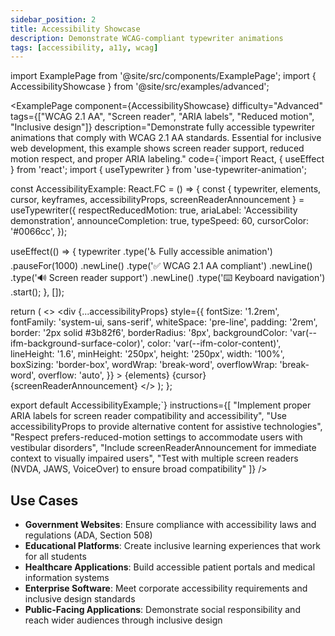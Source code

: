 ```yaml
---
sidebar_position: 2
title: Accessibility Showcase
description: Demonstrate WCAG-compliant typewriter animations
tags: [accessibility, a11y, wcag]
---
```


import ExamplePage from '@site/src/components/ExamplePage';
import { AccessibilityShowcase } from '@site/src/examples/advanced';

<ExamplePage
component={AccessibilityShowcase}
difficulty="Advanced"
tags={["WCAG 2.1 AA", "Screen reader", "ARIA labels", "Reduced motion", "Inclusive design"]}
description="Demonstrate fully accessible typewriter animations that comply with WCAG 2.1 AA standards. Essential for inclusive web development, this example shows screen reader support, reduced motion respect, and proper ARIA labeling."
code={`import React, { useEffect } from 'react';
import { useTypewriter } from 'use-typewriter-animation';

const AccessibilityExample: React.FC = () => {
  const { 
    typewriter, 
    elements, 
    cursor, 
    keyframes, 
    accessibilityProps, 
    screenReaderAnnouncement 
  } = useTypewriter({
    respectReducedMotion: true,
    ariaLabel: 'Accessibility demonstration',
    announceCompletion: true,
    typeSpeed: 60,
    cursorColor: '#0066cc',
  });

  useEffect(() => {
    typewriter
      .type('♿ Fully accessible animation')
      .pauseFor(1000)
      .newLine()
      .type('✅ WCAG 2.1 AA compliant')
      .newLine()
      .type('🔊 Screen reader support')
      .newLine()
      .type('⌨️ Keyboard navigation')
      .start();
  }, []);

  return (
    <>
      <style>{keyframes}</style>
      <div
        {...accessibilityProps}
        style={{
          fontSize: '1.2rem',
          fontFamily: 'system-ui, sans-serif',
          whiteSpace: 'pre-line',
          padding: '2rem',
          border: '2px solid #3b82f6',
          borderRadius: '8px',
          backgroundColor: 'var(--ifm-background-surface-color)',
          color: 'var(--ifm-color-content)',
          lineHeight: '1.6',
          minHeight: '250px',
          height: '250px',
          width: '100%',
          boxSizing: 'border-box',
          wordWrap: 'break-word',
          overflowWrap: 'break-word',
          overflow: 'auto',
        }}
      >
        {elements}
        {cursor}
        {screenReaderAnnouncement}
      </div>
    </>
  );
};

export default AccessibilityExample;`}
instructions={[
"Implement proper ARIA labels for screen reader compatibility and accessibility",
"Use accessibilityProps to provide alternative content for assistive technologies",
"Respect prefers-reduced-motion settings to accommodate users with vestibular disorders",
"Include screenReaderAnnouncement for immediate context to visually impaired users",
"Test with multiple screen readers (NVDA, JAWS, VoiceOver) to ensure broad compatibility"
]}
/>

## Use Cases

- **Government Websites**: Ensure compliance with accessibility laws and regulations (ADA, Section 508)
- **Educational Platforms**: Create inclusive learning experiences that work for all students
- **Healthcare Applications**: Build accessible patient portals and medical information systems
- **Enterprise Software**: Meet corporate accessibility requirements and inclusive design standards
- **Public-Facing Applications**: Demonstrate social responsibility and reach wider audiences through inclusive design
